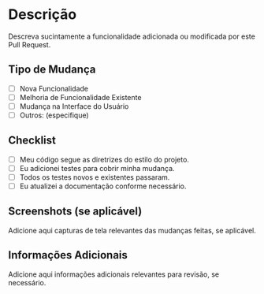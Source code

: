 # Descrição

Descreva sucintamente a funcionalidade adicionada ou modificada por este Pull Request.

## Tipo de Mudança

- [ ] Nova Funcionalidade
- [ ] Melhoria de Funcionalidade Existente
- [ ] Mudança na Interface do Usuário
- [ ] Outros: (especifique)

## Checklist

- [ ] Meu código segue as diretrizes do estilo do projeto.
- [ ] Eu adicionei testes para cobrir minha mudança.
- [ ] Todos os testes novos e existentes passaram.
- [ ] Eu atualizei a documentação conforme necessário.

## Screenshots (se aplicável)

Adicione aqui capturas de tela relevantes das mudanças feitas, se aplicável.

## Informações Adicionais

Adicione aqui informações adicionais relevantes para revisão, se necessário.
